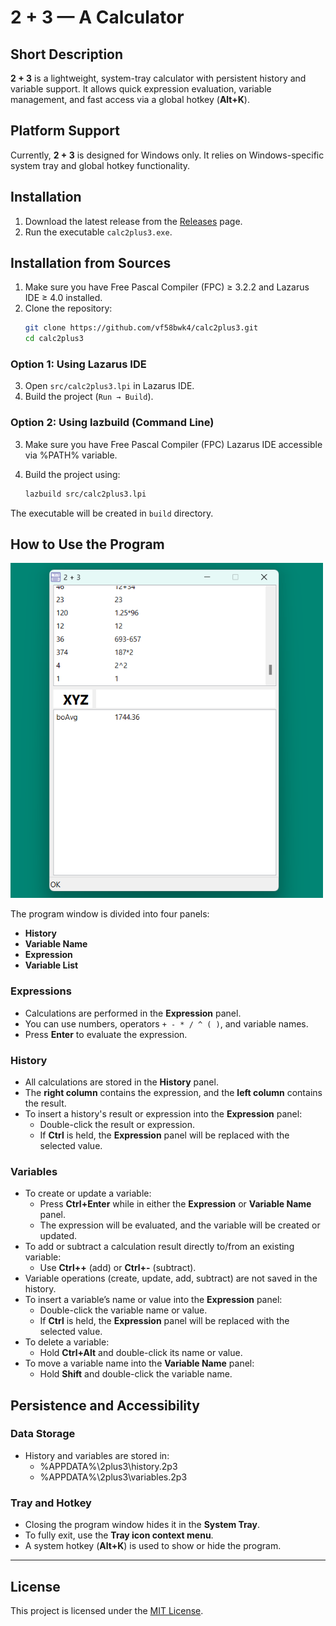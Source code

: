 # 2 + 3 — A Calculator

## Short Description
**2 + 3** is a lightweight, system-tray calculator with persistent history and variable support.
It allows quick expression evaluation, variable management, and fast access via a global hotkey (**Alt+K**).

## Platform Support
Currently, **2 + 3** is designed for Windows only.
It relies on Windows-specific system tray and global hotkey functionality.

## Installation
1. Download the latest release from the [Releases](../../releases) page.
3. Run the executable `calc2plus3.exe`.

## Installation from Sources
1. Make sure you have Free Pascal Compiler (FPC) ≥ 3.2.2 and Lazarus IDE ≥ 4.0 installed.
2. Clone the repository:
   ```bash
   git clone https://github.com/vf58bwk4/calc2plus3.git
   cd calc2plus3
   ```

### Option 1: Using Lazarus IDE
3. Open `src/calc2plus3.lpi` in Lazarus IDE.
4. Build the project (`Run → Build`).

### Option 2: Using lazbuild (Command Line)

3. Make sure you have Free Pascal Compiler (FPC) Lazarus IDE accessible via %PATH% variable.
4. Build the project using:

   ```bash
   lazbuild src/calc2plus3.lpi
   ```

The executable will be created in `build` directory.

## How to Use the Program
<img src="./screenshot.png" alt="Screenshot" width="500">

The program window is divided into four panels:
- **History**
- **Variable Name**
- **Expression**
- **Variable List**

### Expressions
- Calculations are performed in the **Expression** panel.
- You can use numbers, operators `+ - * / ^ ( )`, and variable names.
- Press **Enter** to evaluate the expression.

### History
- All calculations are stored in the **History** panel.
- The **right column** contains the expression, and the **left column** contains the result.
- To insert a history's result or expression into the **Expression** panel:
  - Double-click the result or expression.
  - If **Ctrl** is held, the **Expression** panel will be replaced with the selected value.

### Variables
- To create or update a variable:
  - Press **Ctrl+Enter** while in either the **Expression** or **Variable Name** panel.
  - The expression will be evaluated, and the variable will be created or updated.
- To add or subtract a calculation result directly to/from an existing variable:
  - Use **Ctrl++** (add) or **Ctrl+-** (subtract).
- Variable operations (create, update, add, subtract) are not saved in the history.
- To insert a variable’s name or value into the **Expression** panel:
  - Double-click the variable name or value.
  - If **Ctrl** is held, the **Expression** panel will be replaced with the selected value.
- To delete a variable:
  - Hold **Ctrl+Alt** and double-click its name or value.
- To move a variable name into the **Variable Name** panel:
  - Hold **Shift** and double-click the variable name.

## Persistence and Accessibility

### Data Storage
- History and variables are stored in:
    - %APPDATA%\2plus3\history.2p3
    - %APPDATA%\2plus3\variables.2p3

### Tray and Hotkey
- Closing the program window hides it in the **System Tray**.
- To fully exit, use the **Tray icon context menu**.
- A system hotkey (**Alt+K**) is used to show or hide the program.

---

## License
This project is licensed under the [MIT License](./LICENSE).
